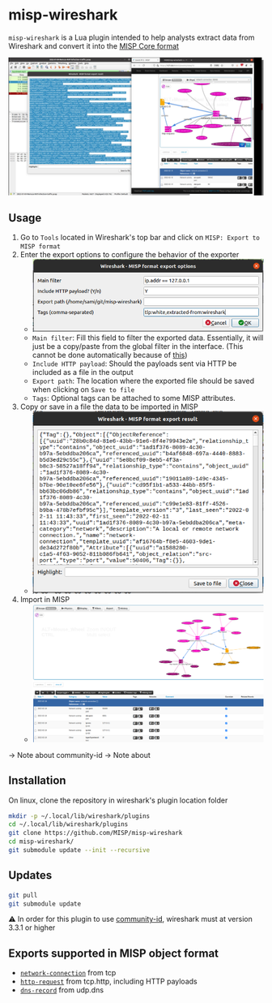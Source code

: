# misp-wireshark

`misp-wireshark` is a Lua plugin intended to help analysts extract data from Wireshark and convert it into the [MISP Core format](https://www.misp-project.org/datamodels/)

[![](https://raw.githubusercontent.com/MISP/misp-wireshark/main/doc/pictures/misp-wireshark.png)](https://youtu.be/B7xs5SwhlTA)

## Usage

1. Go to `Tools` located in Wireshark's top bar and click on `MISP: Export to MISP format`
2. Enter the export options to configure the behavior of the exporter
    - ![Plugin options](doc/pictures/options.png)
    - `Main filter`: Fill this field to filter the exported data. Essentially, it will just be a copy/paste from the global filter in the interface. (This cannot be done automatically because of [this](https://github.com/MISP/misp-wireshark/blob/89578d5c0eac9a23dc6f60afe223996ee0e50e32/misp-wireshark.lua#L70))
    - `Include HTTP payload`: Should the payloads sent via HTTP be included as a file in the output
    - `Export path`: The location where the exported file should be saved when clicking on `Save to file`
    - `Tags`: Optional tags can be attached to some MISP attributes. 
3. Copy or save in a file the data to be imported in MISP
    - ![Plugin output](doc/pictures/output.png)
4. Import in MISP
    - ![MISP result](doc/pictures/misp.png)

-> Note about community-id
-> Note about 

## Installation

On linux, clone the repository in wireshark's plugin location folder

```bash
mkdir -p ~/.local/lib/wireshark/plugins
cd ~/.local/lib/wireshark/plugins
git clone https://github.com/MISP/misp-wireshark 
cd misp-wireshark/
git submodule update --init --recursive
```

## Updates

```bash
git pull
git submodule update
```

:warning: In order for this plugin to use [community-id](https://github.com/corelight/community-id-spec), wireshark must at version 3.3.1 or higher


## Exports supported in MISP object format

- [`network-connection`](https://www.misp-project.org/objects.html#_network_connection) from tcp
- [`http-request`](https://www.misp-project.org/objects.html#_http_request) from tcp.http, including HTTP payloads
- [`dns-record`](https://www.misp-project.org/objects.html#_dns_record) from udp.dns
